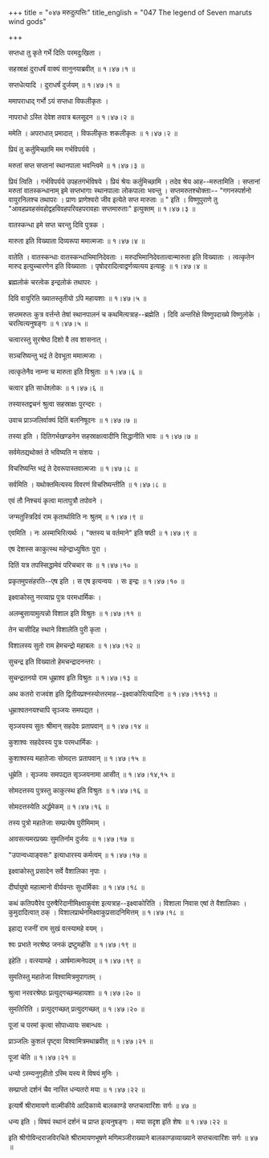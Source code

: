 +++
title = "०४७ मरुदुत्पत्तिः"
title_english = "047 The legend of Seven maruts wind gods"

+++


सप्तधा तु कृते गर्भे दितिः परमदुःखिता ।  

सहस्राक्षं दुराधर्षं वाक्यं सानुनयाब्रवीत्  ॥  १।४७।१  ॥   

सप्तधेत्यादि । दुराधर्षं दुर्जयम्  ॥  १।४७।१  ॥   

  

ममापराधाद् गर्भो ऽयं सप्तधा विफलीकृतः ।  

नापराधो ऽस्ति देवेश तवात्र बलसूदन  ॥  १।४७।२  ॥   

ममेति । अपराधात् प्रमादात् । विफलीकृतः शकलीकृतः  ॥  १।४७।२  ॥   

  

प्रियं तु कर्तुमिच्छामि मम गर्भविपर्यये ।  

मरुतां सप्त सप्तानां स्थानपाला भवन्त्विमे  ॥  १।४७।३  ॥   

प्रियं त्विति । गर्भविपर्यये उपहतगर्भविषये । प्रियं श्रेयः कर्तुमिच्छामि
। तदेव श्रेय आह--मरुतामिति । सप्तानां मरुतां वातस्कन्धानाम् इमे
सप्तभागाः स्थानपालाः लोकपालाः भवन्तु । सप्तमरुतश्चोक्ताः-- "गगनस्पर्शनो
वायुरनिलश्च तथापरः । प्राणः प्राणेश्वरो जीव इत्येते सप्त मारुताः  ॥ " इति
। विष्णुपुराणे तु "आवहप्रवहसंवहोद्वहविवहपरिवहपरावहाः सप्तमारुताः"
इत्युक्तम्  ॥  १।४७।३  ॥   

  

वातस्कन्धा इमे सप्त चरन्तु दिवि पुत्रक ।  

मारुता इति विख्याता दिव्यरूपा ममात्मजाः  ॥  १।४७।४  ॥   

वातेति । वातस्कन्धाः वातस्कन्धाभिमानिदेवताः ।
मरुदभिमानिदेवतात्वान्मारुता इति विख्याताः । त्वत्कृतेन मारुद
इत्युच्चारणेन इति विख्याताः । पृषोदरादित्वाद्वर्णव्यत्यय इत्याहुः  ॥ 
१।४७।४  ॥   

  

ब्रह्मलोकं चरत्वेक इन्द्रलोकं तथापरः ।  

दिवि वायुरिति ख्यातस्तृतीयो ऽपि महायशाः  ॥  १।४७।५  ॥   

सप्तमरुतः कुत्र वर्त्तन्ते तेषां स्थानपालनं च कथमित्यत्राह--ब्रह्मेति ।
दिवि अन्तरिक्षे विष्णुपदाख्ये विष्णुलोके । चरत्वित्यनुषङ्गः  ॥  १।४७।५
 ॥   

  

चत्वारस्तु सुरश्रेष्ठ दिशो वै तव शासनात् ।  

सञ्चरिष्यन्तु भद्रं ते देवभूता ममात्मजाः ।  

त्वत्कृतेनैव नाम्ना च मारुता इति विश्रुताः  ॥  १।४७।६  ॥   

चत्वार इति सार्धश्लोकः  ॥  १।४७।६  ॥   

  

तस्यास्तद्वचनं श्रुत्वा सहस्राक्षः पुरन्दरः ।  

उवाच प्राञ्जलिर्वाक्यं दितिं बलनिषूदनः  ॥  १।४७।७  ॥   

तस्या इति । दितिगर्भखण्डनेन सहस्राक्षत्वादीनि सिद्धानीति भावः  ॥  १।४७।७
 ॥   

  

सर्वमेतद्यथोक्तं ते भविष्यति न संशयः ।  

विचरिष्यन्ति भद्रं ते देवरूपास्तवात्मजाः  ॥  १।४७।८  ॥   

सर्वमिति । यथोक्तमित्यस्य विवरणं विचरिष्यन्तीति  ॥  १।४७।८  ॥   

  

एवं तौ निश्चयं कृत्वा मातापुत्रौ तपोवने ।  

जग्मतुस्त्रिदिवं राम कृतार्थाविति नः श्रुतम्  ॥  १।४७।९  ॥   

एवमिति । नः अस्माभिरित्यर्थः । "क्तस्य च वर्तमाने" इति षष्ठी  ॥  १।४७।९
 ॥   

  

एष देशस्स काकुत्स्थ महेन्द्राध्युषितः पुरा ।  

दितिं यत्र तपस्सिद्धामेवं परिचचार सः  ॥  १।४७।१०  ॥   

प्रकृतमुपसंहरति--एष इति । स एष इत्यन्वयः । सः इन्द्रः  ॥  १।४७।१०  ॥   

  

इक्ष्वाकोस्तु नरव्याघ्र पुत्रः परमधार्मिकः ।  

अलम्बुसायामुत्पन्नो विशाल इति विश्रुतः  ॥  १।४७।११  ॥   

तेन चासीदिह स्थाने विशालेति पुरी कृता ।  

विशालस्य सुतो राम हेमचन्द्रो महाबलः  ॥  १।४७।१२  ॥   

सुचन्द्र इति विख्यातो हेमचन्द्रादनन्तरः ।  

सुचन्द्रतनयो राम धूम्राश्व इति विश्रुतः  ॥  १।४७।१३  ॥   

अथ कतरो राजवंश इति द्वितीयप्रश्नस्योत्तरमाह--इक्ष्वाकोरित्यादिना  ॥ 
१।४७।१११३  ॥   

  

धूम्राश्वतनयश्चापि सृञ्जयः समपद्यत ।  

सृञ्जयस्य सुतः श्रीमान् सहदेवः प्रतापवान्  ॥  १।४७।१४  ॥   

कुशाश्वः सहदेवस्य पुत्रः परमधार्मिकः ।  

कुशाश्वस्य महातेजाः सोमदत्तः प्रतापवान्  ॥  १।४७।१५  ॥   

धूम्रेति । सृञ्जयः समपद्यत सृञ्जयनामा आसीत्  ॥  १।४७।१४,१५  ॥   

  

सोमदत्तस्य पुत्रस्तु काकुत्स्थ इति विश्रुतः  ॥  १।४७।१६  ॥   

सोमदत्तस्येति अर्द्धमेकम्  ॥  १।४७।१६  ॥   

  

तस्य पुत्रो महातेजाः सम्प्रत्येष पुरीमिमाम् ।  

आवसत्यमरप्रख्यः सुमतिर्नाम दुर्जयः  ॥  १।४७।१७  ॥   

"उपान्वध्याङ्वसः" इत्याधारस्य कर्मत्वम्  ॥  १।४७।१७  ॥   

  

इक्ष्वाकोस्तु प्रसादेन सर्वे वैशालिका नृपाः ।  

दीर्घायुषो महात्मानो वीर्यवन्तः सुधार्मिकाः  ॥  १।४७।१८  ॥   

कथं कतिपयैरेव पुरुषैरिदानीमिक्ष्वाकुवंश इत्यत्राह--इक्ष्वाकोरिति ।
विशाला निवास एषां ते वैशालिकाः । कुमुदादित्वात् ठक् ।
विशालप्रार्थनमिक्ष्वाकुप्रसादनिमित्तम्  ॥  १।४७।१८  ॥   

  

इहाद्य रजनीं राम सुखं वत्स्यामहे वयम् ।  

श्वः प्रभाते नरश्रेष्ठ जनकं द्रष्टुमर्हसि  ॥  १।४७।१९  ॥   

इहेति । वत्स्यामहे । आर्षमात्मनेपदम्  ॥  १।४७।१९  ॥   

  

सुमतिस्तु महातेजा विश्वामित्रमुपागतम् ।  

श्रुत्वा नरवरश्रेष्ठः प्रत्युद्गच्छन्महायशाः  ॥  १।४७।२०  ॥   

सुमतिरिति । प्रत्युद्गच्छत् प्रत्युदगच्छत्  ॥  १।४७।२०  ॥   

  

पूजां च परमां कृत्वा सोपाध्यायः सबान्धवः ।  

प्राञ्जलिः कुशलं पृष्ट्वा विश्वामित्रमथाब्रवीत्  ॥  १।४७।२१  ॥   

पूजां चेति  ॥  १।४७।२१  ॥   

  

धन्यो ऽस्म्यनुगृहीतो ऽस्मि यस्य मे विषयं मुनिः ।  

सम्प्राप्तो दर्शनं चैव नास्ति धन्यतरो मया  ॥  १।४७।२२  ॥   

इत्यार्षे श्रीरामायणे वाल्मीकीये आदिकाव्ये बालकाण्डे सप्तचत्वारिंशः
सर्गः  ॥  ४७  ॥   

धन्य इति । विषयं स्थानं दर्शनं च प्राप्त इत्यनुषङ्गः । मया सदृश इति शेषः
 ॥  १।४७।२२  ॥   

इति श्रीगोविन्दराजविरचिते श्रीरामायणभूषणे मणिमञ्जीराख्याने
बालकाण्डव्याख्याने सप्तचत्वारिंशः सर्गः  ॥  ४७  ॥   

  


